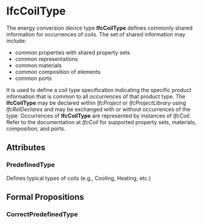# IfcCoilType

The energy conversion device type **IfcCoilType** defines commonly shared information for occurrences of coils. The set of shared information may include:

* common properties with shared property sets
* common representations
* common materials
* common composition of elements
* common ports

<!-- end of short definition -->

It is used to define a coil type specification indicating the specific product information that is common to all occurrences of that product type. The **IfcCoilType** may be declared within _IfcProject_ or _IfcProjectLibrary_ using _IfcRelDeclares_ and may be exchanged with or without occurrences of the type. Occurrences of **IfcCoilType** are represented by instances of _IfcCoil_. Refer to the documentation at _IfcCoil_ for supported property sets, materials, composition, and ports.

## Attributes

### PredefinedType
Defines typical types of coils (e.g., Cooling, Heating, etc.)

## Formal Propositions

### CorrectPredefinedType

